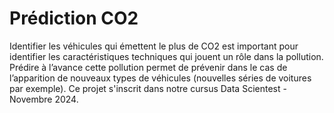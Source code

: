 # Prédiction CO2
Identifier les véhicules qui émettent le plus de CO2 est important pour identifier les caractéristiques techniques qui jouent un rôle dans la pollution. 
Prédire à l’avance cette pollution permet de prévenir dans le cas de l’apparition de nouveaux types de véhicules (nouvelles séries de voitures par exemple).
Ce projet s'inscrit dans notre cursus Data Scientest - Novembre 2024.
